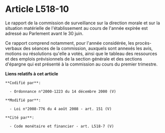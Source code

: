 # Article L518-10

Le rapport de la commission de surveillance sur la direction morale et sur la situation matérielle de l'établissement au
cours de l'année expirée est adressé au Parlement avant le 30 juin.

Ce rapport comprend notamment, pour l'année considérée, les procès-verbaux des séances de la commission, auxquels sont
annexés les avis, motions ou résolutions qu'elle a votés, ainsi que le tableau des ressources et des emplois prévisionnels de
la section générale et des sections d'épargne qui est présenté à la commission au cours du premier trimestre.

**Liens relatifs à cet article**

	**Codifié par**:

	  - Ordonnance n°2000-1223 du 14 décembre 2000 (V)

	**Modifié par**:

	  - Loi n°2008-776 du 4 août 2008 - art. 151 (V)

	**Cité par**:

	  - Code monétaire et financier - art. L518-7 (V)
